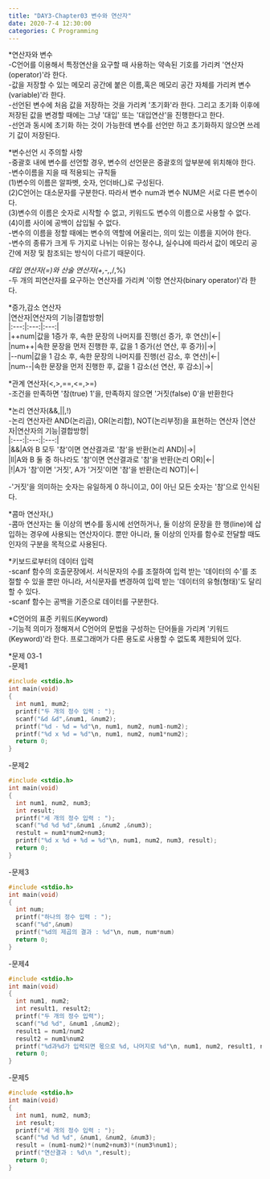 ```yaml
---
title: "DAY3-Chapter03 변수와 연산자"
date: 2020-7-4 12:30:00 
categories: C Programming 
---
```


*연산자와 변수  
-C언어를 이용해서 특정연산을 요구할 때 사용하는 약속된 기호를 가리켜 '연산자(operator)'라 한다.  
-값을 저장할 수 있는 메모리 공간에 붙은 이름,혹은 메모리 공간 자체를 가리켜 변수(variable)'라 한다.  
-선언된 변수에 처음 값을 저장하는 것을 가리켜 '초기화'라 한다. 그리고 초기화 이후에 저장된 값을 변경할 때에는 그냥 '대입' 또는 '대입연산'을 진행한다고 한다.  
-선언과 동시에 초기화 하는 것이 가능한데 변수를 선언만 하고 초기화하지 않으면 쓰레기 값이 저장된다.  

*변수선언 시 주의할 사항  
-중괄호 내에 변수를 선언할 경우, 변수의 선언문은 중괄호의 앞부분에 위치해야 한다.  
-변수이름을 지을 때 적용되는 규칙들  
(1)변수의 이름은 알파벳, 숫자, 언더바(_)로 구성된다.  
(2)C언어는 대소문자를 구분한다. 따라서 변수 num과 변수 NUM은 서로 다른 변수이다.  
(3)변수의 이름은 숫자로 시작할 수 없고, 키워드도 변수의 이름으로 사용할 수 없다.  
(4)이름 사이에 공백이 삽입될 수 없다.  
-변수의 이름을 정할 때에는 변수의 역할에 어울리는, 의미 있는 이름을 지어야 한다.  
-변수의 종류가 크게 두 가지로 나뉘는 이유는 정수냐, 실수냐에 따라서 값이 메모리 공간에 저장 및 참조되는 방식이 다르기 때문이다.

*대입 연산자(=)와 산술 연산자(+,-,*,/,%)  
-두 개의 피연산자를 요구하는 연산자를 가리켜 '이항 연산자(binary operator)'라 한다.  

*증가,감소 연산자  
|연산자|연산자의 기능|결합방향|  
|:---:|:---:|:---:|  
|++num|값을 1증가 후, 속한 문장의 나머지를 진행(선 증가, 후 연산)|←|  
|num++|속한 문장을 먼저 진행한 후, 값을 1 증가(선 연산, 후 증가)|→|  
|--num|값을 1 감소 후, 속한 문장의 나머지를 진행(선 감소, 후 연산)|←|  
|num--|속한 문장을 먼저 진행한 후, 값을 1 감소(선 연산, 후 감소)|→|  

*관계 연산자(<,>,==,<=,>=)  
-조건을 만족하면 '참(true) 1'을, 만족하지 않으면 '거짓(false) 0'을 반환한다  

*논리 연산자(&&,||,!)  
-논리 연산자란 AND(논리곱), OR(논리합), NOT(논리부정)을 표현하는 연산자
|연산자|연산자의 기능|결합방향|  
|:---:|:---:|:---:|  
|&&|A와 B 모두 '참'이면 연산결과로 '참'을 반환(논리 AND)|→|  
|ll|A와 B 둘 중 하나라도 '참'이면 연산결과로 '참'을 반환(논리 OR)|←|  
|!|A가 '참'이면 '거짓', A가 '거짓'이면 '참'을 반환(논리 NOT)|←|    

-'거짓'을 의미하는 숫자는 유일하게 0 하니이고, 0이 아닌 모든 숫자는 '참'으로 인식된다.  

*콤마 연산자(,)  
-콤마 연산자는 둘 이상의 변수를 동시에 선언하거나, 둘 이상의 문장을 한 행(line)에 삽입하는 경우에 사용되는 연산자이다. 뿐만 아니라, 둘 이상의 인자를 함수로 전달할 때도 인자의 구분을
목적으로 사용된다.

*키보드로부터의 데이터 입력  
-scanf 함수의 호출문장에서. 서식문자의 수를 조절하여 입력 받는 '데이터의 수'를 조절할 수 있을 뿐만 아니라, 서식문자를 변경하여 입력 받는 '데이터의 유형(형태)'도 달리할 수 있다.  
-scanf 함수는 공백을 기준으로 데이터를 구분한다.  

*C언어의 표준 키워드(Keyword)  
-기능적 의미가 정해져서 C언어의 문법을 구성하는 단어들을 가리켜 '키워드(Keyword)'라 한다. 프로그래머가 다른 용도로 사용할 수 없도록 제한되어 있다.  

*문제 03-1  
-문제1  
```C
#include <stdio.h>
int main(void)
{
  int num1, mum2;
  printf("두 개의 정수 입력 : ");
  scanf("&d &d",&num1, &num2);
  printf("%d - %d = %d"\n, num1, num2, num1-num2);
  printf("%d x %d = %d"\n, num1, num2, num1*num2);
  return 0;
}
```

-문제2  
```C
#include <stdio.h>
int main(void)
{
  int num1, num2, num3;
  int result;
  printf("세 개의 정수 입력 : ");
  scanf("%d %d %d",&num1 ,&num2 ,&num3);
  restult = num1*num2+num3;
  printf("%d x %d + %d = %d"\n, num1, num2, num3, result);
  return 0;
}
```

-문제3  
```C
#include <stdio.h>
int main(void)
{
  int num;
  printf("하나의 정수 입력 : ");
  scanf("%d",&num)
  printf("%d의 제곱의 결과 : %d"\n, num, num*num)
  return 0;
}
```

-문제4
```C
#include <stdio.h>
int main(void)
{
  int num1, num2;
  int result1, result2;
  printf("두 개의 정수 입력");
  scanf("%d %d", &num1 ,&num2);
  result1 = num1/num2
  result2 = num1%num2
  printf("%d과%d가 입력되면 몫으로 %d, 나머지로 %d"\n, num1, num2, result1, result2);
  return 0;
}
```

-문제5  
```C
#include <stdio.h>
int main(void)
{
  int num1, num2, num3;
  int result;
  printf("세 개의 정수 입력 : ");
  scanf("%d %d %d", &num1, &num2, &num3);
  result = (num1-num2)*(num2+num3)*(num3%num1);
  printf("연산결과 : %d\n ",result);
  return 0;
}
```
